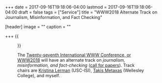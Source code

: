 +++
date = 2017-09-16T19:18:06-04:00
lastmod = 2017-09-16T19:18:06-04:00
draft = false
tags = ["Service"]
title = "WWW2018 Alternate Track on Journalism, Misinformation, and Fact Checking"

[header]
image = ""
caption = ""

+++
{{<figure src="/img/thumbs/twc2018.svg" >}}

The [Twenty-seventh International WWW Conference, or
WWW2018](https://www2018.thewebconf.org/) will have an alternate track on
*journalism, misinformation, and fact-checking* ([call for
papers](https://www2018.thewebconf.org/call-for-papers/misinformation-cfp/)).
Track chairs are [Kristina
Lerman](https://www.isi.edu/integration/people/lerman/index.html) (USC-ISI),
[Takis Metaxas](http://cs.wellesley.edu/~pmetaxas/) (Wellesley College), and
myself.

